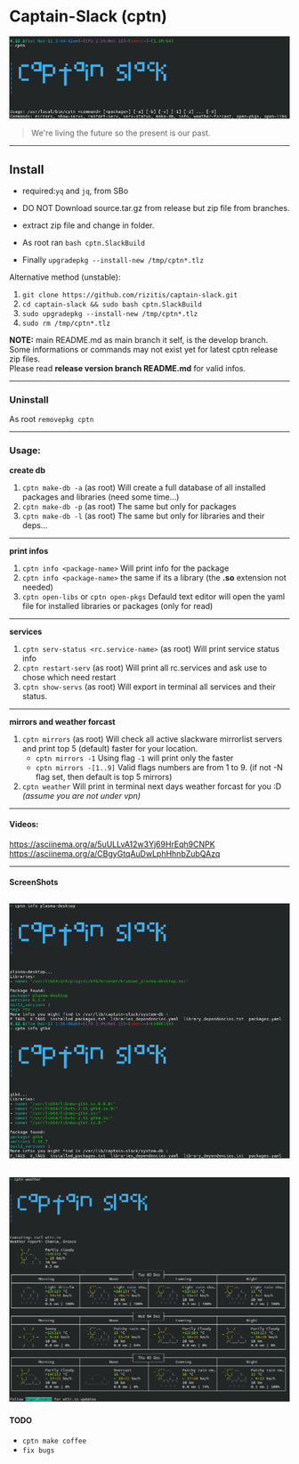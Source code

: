 # Captain-Slack (cptn)

![Captain-Slack](./Captain-Slack.png)

> We're living the future so the present is our past.

---

## Install

- required:`yq` and `jq`, from SBo
* DO NOT Download source.tar.gz from release but zip file from branches.
- extract zip file and change in folder.
* As root ran `bash cptn.SlackBuild`
- Finally `upgradepkg --install-new /tmp/cptn*.tlz`

Alternative method (unstable):
1. `git clone https://github.com/rizitis/captain-slack.git`
2. `cd captain-slack && sudo bash cptn.SlackBuild`
3. `sudo upgradepkg --install-new /tmp/cptn*.tlz`
4. `sudo rm /tmp/cptn*.tlz`

**NOTE:** main README.md as main branch it self, is the develop branch. 
<br> Some informations or commands may not exist yet for latest cptn release zip files.<br>
Please read **release version branch README.md** for valid infos.

---

### Uninstall

As root `removepkg cptn`

--- 

### Usage:

**create db**

1. `cptn make-db -a` (as root) Will create a full database of all installed packages and libraries (need some time...)
2. `cptn make-db -p` (as root) The same but only for packages
3. `cptn make-db -l` (as root) The same but only for libraries and their deps...

---
**print infos**
1. `cptn info <package-name>` Will print info for the package
2. `cptn info <package-name>` the same if its a library (the **.so** extension not needed)
3. `cptn open-libs` or `cptn open-pkgs` Defauld text editor will open  the yaml file for installed libraries or packages (only for read)
---

**services**

1. `cptn serv-status <rc.service-name>` (as root) Will print service status info
2. `cptn restart-serv`   (as root) Will print all rc.services and ask use to chose which need restart
3. `cptn show-servs` (as root) Will export in terminal all services and their status.

---

**mirrors and weather forcast**

1. `cptn mirrors` (as root) Will check all active slackware mirrorlist servers and print top 5 (default) faster for your location.
   - `cptn mirrors -1` Using flag `-1` will print only the faster
   - `cptn mirrors -[1..9]` Valid flags numbers are from 1 to 9. (if not -N flag set, then default is top 5 mirrors)
2. `cptn weather` Will print in terminal next days weather forcast for you :D *(assume you are not under vpn)*
---

#### Videos:
https://asciinema.org/a/5uULLvA12w3Yj69HrEqh9CNPK <br>
https://asciinema.org/a/CBgyGtqAuDwLphHhnbZubQAzq


---

#### ScreenShots
![info](./info.png)
---
![weather](./weather.png)
---



#### TODO
- `cptn make coffee`
- `fix bugs`

